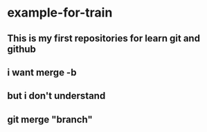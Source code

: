 # example-for-train
## This is my first repositories for learn git and github 
##  i want merge -b
## but i don't understand
## git merge "branch"


